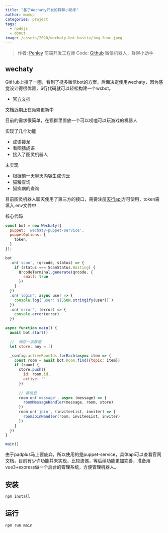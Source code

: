 ```yaml
---
title: "基于Wechaty开发的群聊小助手"
author: mumup
categories: project
tags:
  - nodejs
  - donut
image: /assets/2020/wechaty-bot-hostie/img-func.jpeg
---
```


> 作者: [Penley](https://github.com/mumup) 前端开发工程师
> Code: [Github](https://github.com/mumup/cat-room) 微信机器人，群聊小助手

## wechaty

GitHub上搜了一圈，看到了挺多微信bot的方案，后面决定使用wechaty，因为感觉设计得很优雅，6行代码就可以轻松构建一个wxbot。

- [官方文档](https://wechaty.js.org/docs/)

文档近期正在频繁更新中

目前的需求很简单，在猫群里置放一个可以唠嗑可以玩游戏的机器人

实现了几个功能

- 成语接龙
- 看图猜成语
- 接入了图灵机器人

未实现

- 根据前一天聊天内容生成词云
- 猫粮查询
- 猫疾病的查询

目前图灵机器人聊天使用了第三方的接口，需要注册[天行api](https://www.tianapi.com/)方可使用，token需填入.env文件中

核心代码

```js
const bot = new Wechaty({
  puppet: 'wechaty-puppet-service',
  puppetOptions: {
    token,
  }
});

bot
  .on('scan', (qrcode, status) => {
    if (status === ScanStatus.Waiting) {
      QrcodeTerminal.generate(qrcode, {
        small: true
      })
    }
  })
  .on('login', async user => {
    console.log(`user: ${JSON.stringify(user)}`)
  })
  .on('error', (error) => {
    console.error(error)
  })

async function main() {
  await bot.start()

  //  储存一波数据
  let store: any = []

  _config.activeRoomIds.forEach(async item => {
    const room = await bot.Room.find({topic: item})
    if (room) {
      store.push({
        id: room.id,
        active: ''
      })
  
      // 群信息
      room.on('message', async (message) => {
        roomMessageHandler(message, room, store)
      })
      room.on('join', (inviteeList, inviter) => {
        roomJoinHandler(room, inviteeList, inviter)
      })
    }
  })
}

main()

```

由于padplus马上要废弃，所以使用的是puppet-service，具体api可以查看官网文档，目前有少许功能并未实现，比较遗憾，等后续功能更加完善，准备用vue3+express做一个后台的管理系统，方便管理机器人。

## 安装

```sh
npm install
```

## 运行

```sh
npm run main
```
